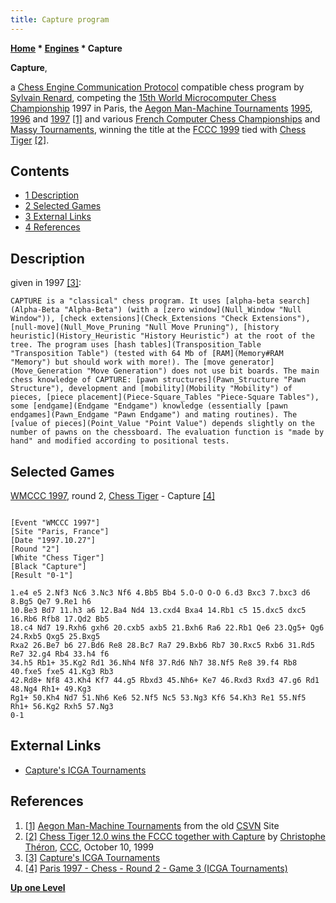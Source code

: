 ```yaml
---
title: Capture program
---
```

**[Home](Home "Home") * [Engines](Engines "Engines") * Capture**

**Capture**,

a [Chess Engine Communication Protocol](Chess_Engine_Communication_Protocol "Chess Engine Communication Protocol") compatible chess program by [Sylvain Renard](Sylvain_Renard "Sylvain Renard"), competing the [15th World Microcomputer Chess Championship](WMCCC_1997 "WMCCC 1997") 1997 in Paris, the [Aegon Man-Machine Tournaments](Aegon_Tournaments "Aegon Tournaments") [1995](Aegon_1995 "Aegon 1995"), [1996](Aegon_1996 "Aegon 1996") and [1997](Aegon_1997 "Aegon 1997") <a id="cite-note-1" href="#cite-ref-1">[1]</a> and various [French Computer Chess Championships](French_Computer_Chess_Championship "French Computer Chess Championship") and [Massy Tournaments](French_Programmers_Tournament "French Programmers Tournament"), winning the title at the [FCCC 1999](FCCC_1999 "FCCC 1999") tied with [Chess Tiger](Chess_Tiger "Chess Tiger") <a id="cite-note-2" href="#cite-ref-2">[2]</a>.

## Contents

- [1 Description](#description)
- [2 Selected Games](#selected-games)
- [3 External Links](#external-links)
- [4 References](#references)

## Description

given in 1997 <a id="cite-note-3" href="#cite-ref-3">[3]</a>:

```
CAPTURE is a "classical" chess program. It uses [alpha-beta search](Alpha-Beta "Alpha-Beta") (with a [zero window](Null_Window "Null Window")), [check extensions](Check_Extensions "Check Extensions"), [null-move](Null_Move_Pruning "Null Move Pruning"), [history heuristic](History_Heuristic "History Heuristic") at the root of the tree. The program uses [hash tables](Transposition_Table "Transposition Table") (tested with 64 Mb of [RAM](Memory#RAM "Memory") but should work with more!). The [move generator](Move_Generation "Move Generation") does not use bit boards. The main chess knowledge of CAPTURE: [pawn structures](Pawn_Structure "Pawn Structure"), development and [mobility](Mobility "Mobility") of pieces, [piece placement](Piece-Square_Tables "Piece-Square Tables"), some [endgame](Endgame "Endgame") knowledge (essentially [pawn endgames](Pawn_Endgame "Pawn Endgame") and mating routines). The [value of pieces](Point_Value "Point Value") depends slightly on the number of pawns on the chessboard. The evaluation function is "made by hand" and modified according to positional tests. 

```

## Selected Games

[WMCCC 1997](WMCCC_1997 "WMCCC 1997"), round 2, [Chess Tiger](Chess_Tiger "Chess Tiger") - Capture <a id="cite-note-4" href="#cite-ref-4">[4]</a>

```

[Event "WMCCC 1997"]
[Site "Paris, France"]
[Date "1997.10.27"]
[Round "2"]
[White "Chess Tiger"]
[Black "Capture"]
[Result "0-1"]

1.e4 e5 2.Nf3 Nc6 3.Nc3 Nf6 4.Bb5 Bb4 5.O-O O-O 6.d3 Bxc3 7.bxc3 d6 8.Bg5 Qe7 9.Re1 h6 
10.Be3 Bd7 11.h3 a6 12.Ba4 Nd4 13.cxd4 Bxa4 14.Rb1 c5 15.dxc5 dxc5 16.Rb6 Rfb8 17.Qd2 Bb5 
18.c4 Nd7 19.Rxh6 gxh6 20.cxb5 axb5 21.Bxh6 Ra6 22.Rb1 Qe6 23.Qg5+ Qg6 24.Rxb5 Qxg5 25.Bxg5 
Rxa2 26.Be7 b6 27.Bd6 Re8 28.Bc7 Ra7 29.Bxb6 Rb7 30.Rxc5 Rxb6 31.Rd5 Re7 32.g4 Rb4 33.h4 f6 
34.h5 Rb1+ 35.Kg2 Rd1 36.Nh4 Nf8 37.Rd6 Nh7 38.Nf5 Re8 39.f4 Rb8 40.fxe5 fxe5 41.Kg3 Rb3 
42.Rd8+ Nf8 43.Kh4 Kf7 44.g5 Rbxd3 45.Nh6+ Ke7 46.Rxd3 Rxd3 47.g6 Rd1 48.Ng4 Rh1+ 49.Kg3 
Rg1+ 50.Kh4 Nd7 51.Nh6 Ke6 52.Nf5 Nc5 53.Ng3 Kf6 54.Kh3 Re1 55.Nf5 Rh1+ 56.Kg2 Rxh5 57.Ng3 
0-1 

```

## External Links

- [Capture's ICGA Tournaments](https://www.game-ai-forum.org/icga-tournaments/program.php?id=9)

## References

1. <a id="cite-ref-1" href="#cite-note-1">[1]</a> [Aegon Man-Machine Tournaments](http://old.csvn.nl/aegonhist.html) from the old [CSVN](CSVN "CSVN") Site
1. <a id="cite-ref-2" href="#cite-note-2">[2]</a> [Chess Tiger 12.0 wins the FCCC together with Capture](https://www.stmintz.com/ccc/index.php?id=72642) by [Christophe Théron](Christophe_Th%C3%A9ron "Christophe Théron"), [CCC](CCC "CCC"), October 10, 1999
1. <a id="cite-ref-3" href="#cite-note-3">[3]</a> [Capture's ICGA Tournaments](https://www.game-ai-forum.org/icga-tournaments/program.php?id=9)
1. <a id="cite-ref-4" href="#cite-note-4">[4]</a> [Paris 1997 - Chess - Round 2 - Game 3 (ICGA Tournaments)](https://www.game-ai-forum.org/icga-tournaments/round.php?tournament=5&round=2&id=3)

**[Up one Level](Engines "Engines")**

